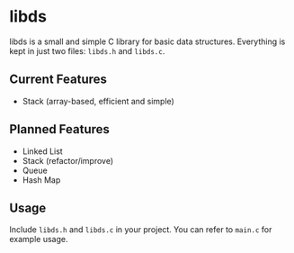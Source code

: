 # libds

libds is a small and simple C library for basic data structures.
Everything is kept in just two files: `libds.h` and `libds.c`.

## Current Features

- Stack (array-based, efficient and simple)

## Planned Features

- Linked List
- Stack (refactor/improve)
- Queue
- Hash Map

## Usage

Include `libds.h` and `libds.c` in your project.
You can refer to `main.c` for example usage.

